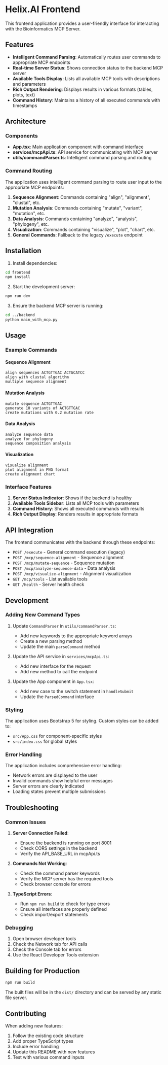 # Helix.AI Frontend

This frontend application provides a user-friendly interface for interacting with the Bioinformatics MCP Server.

## Features

- **Intelligent Command Parsing**: Automatically routes user commands to appropriate MCP endpoints
- **Real-time Server Status**: Shows connection status to the backend MCP server
- **Available Tools Display**: Lists all available MCP tools with descriptions and parameters
- **Rich Output Rendering**: Displays results in various formats (tables, plots, text)
- **Command History**: Maintains a history of all executed commands with timestamps

## Architecture

### Components

- **App.tsx**: Main application component with command interface
- **services/mcpApi.ts**: API service for communicating with MCP server
- **utils/commandParser.ts**: Intelligent command parsing and routing

### Command Routing

The application uses intelligent command parsing to route user input to the appropriate MCP endpoints:

1. **Sequence Alignment**: Commands containing "align", "alignment", "clustal", etc.
2. **Mutation Analysis**: Commands containing "mutate", "variant", "mutation", etc.
3. **Data Analysis**: Commands containing "analyze", "analysis", "phylogeny", etc.
4. **Visualization**: Commands containing "visualize", "plot", "chart", etc.
5. **General Commands**: Fallback to the legacy `/execute` endpoint

## Installation

1. Install dependencies:
```bash
cd frontend
npm install
```

2. Start the development server:
```bash
npm run dev
```

3. Ensure the backend MCP server is running:
```bash
cd ../backend
python main_with_mcp.py
```

## Usage

### Example Commands

#### Sequence Alignment
```
align sequences ACTGTTGAC ACTGCATCC
align with clustal algorithm
multiple sequence alignment
```

#### Mutation Analysis
```
mutate sequence ACTGTTGAC
generate 10 variants of ACTGTTGAC
create mutations with 0.2 mutation rate
```

#### Data Analysis
```
analyze sequence data
analyze for phylogeny
sequence composition analysis
```

#### Visualization
```
visualize alignment
plot alignment in PNG format
create alignment chart
```

### Interface Features

1. **Server Status Indicator**: Shows if the backend is healthy
2. **Available Tools Sidebar**: Lists all MCP tools with parameters
3. **Command History**: Shows all executed commands with results
4. **Rich Output Display**: Renders results in appropriate formats

## API Integration

The frontend communicates with the backend through these endpoints:

- `POST /execute` - General command execution (legacy)
- `POST /mcp/sequence-alignment` - Sequence alignment
- `POST /mcp/mutate-sequence` - Sequence mutation
- `POST /mcp/analyze-sequence-data` - Data analysis
- `POST /mcp/visualize-alignment` - Alignment visualization
- `GET /mcp/tools` - List available tools
- `GET /health` - Server health check

## Development

### Adding New Command Types

1. Update `CommandParser` in `utils/commandParser.ts`:
   - Add new keywords to the appropriate keyword arrays
   - Create a new parsing method
   - Update the main `parseCommand` method

2. Update the API service in `services/mcpApi.ts`:
   - Add new interface for the request
   - Add new method to call the endpoint

3. Update the App component in `App.tsx`:
   - Add new case to the switch statement in `handleSubmit`
   - Update the `ParsedCommand` interface

### Styling

The application uses Bootstrap 5 for styling. Custom styles can be added to:
- `src/App.css` for component-specific styles
- `src/index.css` for global styles

### Error Handling

The application includes comprehensive error handling:
- Network errors are displayed to the user
- Invalid commands show helpful error messages
- Server errors are clearly indicated
- Loading states prevent multiple submissions

## Troubleshooting

### Common Issues

1. **Server Connection Failed**:
   - Ensure the backend is running on port 8001
   - Check CORS settings in the backend
   - Verify the API_BASE_URL in mcpApi.ts

2. **Commands Not Working**:
   - Check the command parser keywords
   - Verify the MCP server has the required tools
   - Check browser console for errors

3. **TypeScript Errors**:
   - Run `npm run build` to check for type errors
   - Ensure all interfaces are properly defined
   - Check import/export statements

### Debugging

1. Open browser developer tools
2. Check the Network tab for API calls
3. Check the Console tab for errors
4. Use the React Developer Tools extension

## Building for Production

```bash
npm run build
```

The built files will be in the `dist/` directory and can be served by any static file server.

## Contributing

When adding new features:

1. Follow the existing code structure
2. Add proper TypeScript types
3. Include error handling
4. Update this README with new features
5. Test with various command inputs 